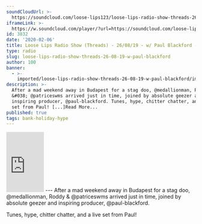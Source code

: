 ```yaml
---
soundCloudUrl: >-
  https://soundcloud.com/loose-lips123/loose-lips-radio-show-threads-260819-w-paul-blackford
iframeLink: >-
  https://w.soundcloud.com/player/?url=https://soundcloud.com/loose-lips123/loose-lips-radio-show-threads-260819-w-paul-blackford&color=00aabb&auto_play=false&hide_related=false&show_comments=true&show_user=true&show_reposts=false
id: 3832
date: '2020-02-06'
title: Loose Lips Radio Show (Threads) - 26/08/19 - w/ Paul Blackford - Loose Lips
type: radio
slug: loose-lips-radio-show-threads-26-08-19-w-paul-blackford
author: 100
banner:
  - >-
    imported/loose-lips-radio-show-threads-26-08-19-w-paul-blackford/image3832.jpeg
description: >-
  After a mad weekend away in Budapest for a stag doo, @medallionman, Roddy
  &#038; @patriceswms arrived just in time, joined by absolute geezer and
  inspiring producer, @paul-blackford. Tunes, hype, chitter chatter, and a live
  set from Paul! [...]Read More...
published: true
tags: bank-holiday-hype
---
```

<iframe id="sc-widget" title="title" width="100" height="160" scrolling="no" frameborder="yes" allow="autoplay" src="https://w.soundcloud.com/player/?url=https://soundcloud.com/loose-lips123/loose-lips-radio-show-threads-260819-w-paul-blackford&amp;color=00aabb&amp;auto_play=false&amp;hide_related=false&amp;show_comments=true&amp;show_user=true&amp;show_reposts=false"></iframe>
---
After a mad weekend away in Budapest for a stag doo, @medallionman, Roddy & @patriceswms arrived just in time, joined by absolute geezer and inspiring producer, @paul-blackford.

Tunes, hype, chitter chatter, and a live set from Paul!